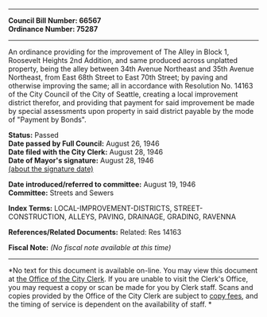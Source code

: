 * * * * *  
  
**Council Bill Number: [](#h0)[](#h2)66567**   
**Ordinance Number: 75287**  
  
* * * * *  
  
An ordinance providing for the improvement of The Alley in Block 1, Roosevelt Heights 2nd Addition, and same produced across unplatted property, being the alley between 34th Avenue Northeast and 35th Avenue Northeast, from East 68th Street to East 70th Street; by paving and otherwise improving the same; all in accordance with Resolution No. 14163 of the City Council of the City of Seattle, creating a local improvement district therefor, and providing that payment for said improvement be made by special assessments upon property in said district payable by the mode of "Payment by Bonds".  
  
**Status:** Passed   
**Date passed by Full Council:** August 26, 1946   
**Date filed with the City Clerk:** August 28, 1946   
**Date of Mayor's signature:** August 28, 1946   
[(about the signature date)](/~public/approvaldate.htm)   
  
  
**Date introduced/referred to committee:** August 19, 1946   
**Committee:** Streets and Sewers   
  
**Index Terms:** LOCAL-IMPROVEMENT-DISTRICTS, STREET-CONSTRUCTION, ALLEYS, PAVING, DRAINAGE, GRADING, RAVENNA  
  
**References/Related Documents:** Related: Res 14163  
  
**Fiscal Note:** *(No fiscal note available at this time)*  
  
* * * * *  
  
*No text for this document is available on-line. You may view this document at [the Office of the City Clerk](http://www.seattle.gov/leg/clerk/contactUs.htm). If you are unable to visit the Clerk's Office, you may request a copy or scan be made for you by Clerk staff. Scans and copies provided by the Office of the City Clerk are subject to [copy fees](http://clerk.seattle.gov/~public/clerkfees.htm), and the timing of service is dependent on the availability of staff. *  
  
  
